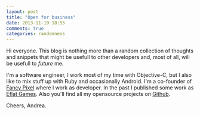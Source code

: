 ```yaml
---
layout: post
title: "Open for business"
date: 2013-11-10 18:55
comments: true
categories: randomness
---
```

Hi everyone. This blog is nothing more than a random collection of thoughts and snippets that might be usefull to other developers and, most of all, will be usefull to _future_ me. 
<!-- more -->
I'm a software engineer, I work most of my time with Objective-C, but I also like to mix stuff up with Ruby and occasionally Android.  I'm a co-founder of [Fancy Pixel](http://www.fancypixel.it) where I work as developer. In the past I published some work as [Eflat Games](http://www.eflatgames.com). Also you'll find all my opensource projects on [Github](http://www.github.com/andreamazz).

Cheers,
Andrea.